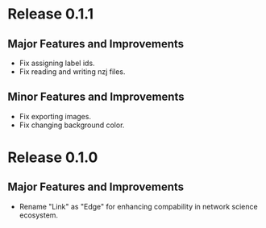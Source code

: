 # Release 0.1.1

## Major Features and Improvements
* Fix assigning label ids.
* Fix reading and writing nzj files.

## Minor Features and Improvements
* Fix exporting images.
* Fix changing background color.


# Release 0.1.0

## Major Features and Improvements
* Rename "Link" as "Edge" for enhancing compability in network science ecosystem.